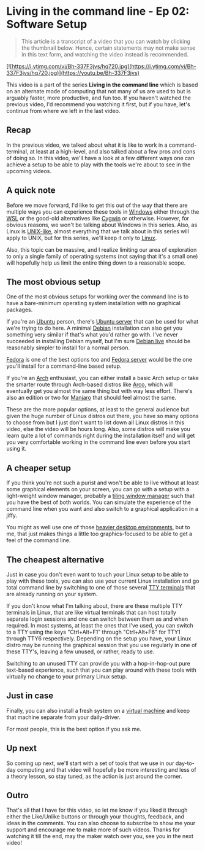 # Living in the command line - Ep 02: Software Setup

> This article is a transcript of a video that you can watch by clicking the thumbnail below. Hence, certain statements may not make sense in this text form, and watching the video instead is recommended.

[![https://i.ytimg.com/vi/Bh-337F3jvs/hq720.jpg](https://i.ytimg.com/vi/Bh-337F3jvs/hq720.jpg)](https://youtu.be/Bh-337F3jvs)

This video is a part of the series **Living in the command line** which is based on an alternate mode of computing that not many of us are used to but is arguably faster, more productive, and fun too. If you haven't watched the previous video, I'd recommend you watching it first, but if you have, let's continue from where we left in the last video.

## Recap

In the previous video, we talked about what it is like to work in a command-terminal, at least at a high-level, and also talked about a few pros and cons of doing so. In this video, we'll have a look at a few different ways one can achieve a setup to be able to play with the tools we're about to see in the upcoming videos.

## A quick note

Before we move forward, I'd like to get this out of the way that there are multiple ways you can experience these tools in [Windows](https://www.microsoft.com/en-us/windows) either through the [WSL](https://en.wikipedia.org/wiki/Windows_Subsystem_for_Linux) or the good-old alternatives like [Cygwin](https://www.cygwin.com) or otherwise. However, for obvious reasons, we won't be talking about Windows in this series. Also, as Linux is [UNIX-like](https://en.wikipedia.org/wiki/Unix-like), almost everything that we talk about in this series will apply to UNIX, but for this series, we'll keep it only to [Linux](https://www.linux.org).

Also, this topic can be massive, and I realize limiting our area of exploration to only a single family of operating systems (not saying that it's a small one) will hopefully help us limit the entire thing down to a reasonable scope.

## The most obvious setup

One of the most obvious setups for working over the command line is to have a bare-minimum operating system installation with no graphical packages.

If you're an [Ubuntu](https://ubuntu.com) person, there's [Ubuntu server](https://ubuntu.com/download/server) that can be used for what we're trying to do here. A minimal [Debian](https://www.debian.org) installation can also get you something very similar if that's what you'd rather go with. I've never succeeded in installing Debian myself, but I'm sure [Debian live](https://www.debian.org/CD/live) should be reasonably simpler to install for a normal person.

[Fedora](https://getfedora.org) is one of the best options too and [Fedora server](https://getfedora.org/en/server) would be the one you'll install for a command-line based setup.

If you're an [Arch](https://archlinux.org) enthusiast, you can either install a basic Arch setup or take the smarter route through Arch-based distros like [Arco](https://www.arcolinux.info), which will eventually get you almost the same thing but with way less effort. There's also an edition or two for [Manjaro](https://manjaro.org/download) that should feel almost the same.

These are the more popular options, at least to the general audience but given the huge number of Linux distros out there, you have so many options to choose from but I just don't want to list down all Linux distros in this video, else the video will be hours long. Also, some distros will make you learn quite a lot of commands right during the installation itself and will get you very comfortable working in the command line even before you start using it.

## A cheaper setup

If you think you're not such a purist and won't be able to live without at least some graphical elements on your screen, you can go with a setup with a light-weight window manager, probably a [tiling window manager](https://en.wikipedia.org/wiki/Tiling_window_manager) such that you have the best of both worlds. You can simulate the experience of the command line when you want and also switch to a graphical application in a jiffy.

You might as well use one of those [heavier desktop environments](https://kde.org), but to me, that just makes things a little too graphics-focused to be able to get a feel of the command line.

## The cheapest alternative

Just in case you don't even want to touch your Linux setup to be able to play with these tools, you can also use your current Linux installation and go total command line by switching to one of those several [TTY terminals](https://en.wikipedia.org/wiki/Computer_terminal#Hard-copy_terminals) that are already running on your system.

If you don't know what I'm talking about, there are these multiple TTY terminals in Linux, that are like virtual terminals that can host totally separate login sessions and one can switch between them as and when required. In most systems, at least the ones that I've used, you can switch to a TTY using the keys "Ctrl+Alt+F1" through "Ctrl+Alt+F6" for TTY1 through TTY6 respectively. Depending on the setup you have, your Linux distro may be running the graphical session that you use regularly in one of these TTY's, leaving a few unused, or rather, ready to use.

Switching to an unused TTY can provide you with a hop-in-hop-out pure text-based experience, such that you can play around with these tools with virtually no change to your primary Linux setup.

## Just in case

Finally, you can also install a fresh system on a [virtual machine](https://en.wikipedia.org/wiki/Virtual_machine) and keep that machine separate from your daily-driver.

For most people, this is the best option if you ask me.

## Up next

So coming up next, we'll start with a set of tools that we use in our day-to-day computing and that video will hopefully be more interesting and less of a theory lesson, so stay tuned, as the action is just around the corner.

## Outro

That's all that I have for this video, so let me know if you liked it through either the Like/Unlike buttons or through your thoughts, feedback, and ideas in the comments. You can also choose to subscribe to show me your support and encourage me to make more of such videos. Thanks for watching it till the end, may the maker watch over you, see you in the next video!
